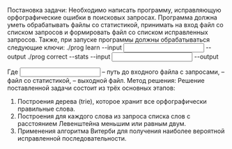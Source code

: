Постановка задачи:
Необходимо написать программу, исправляющую орфографические ошибки в поисковых запросах. Программа должна уметь обрабатывать файлы со статистикой, принимать на вход файл со списком запросов и формировать файл со списком исправленных запросов. Также, при запуске программы должны обрабатываться следующие ключи:
./prog learn --input <input file> --output <stats file>
./prog correct --stats <stats file> --input <input file> --output <output file>

Где <input file> – путь до входного файла с запросами, <stats file> – файл со статистикой, <output file> – выходной файл.
Метод решения:
Решение поставленной задачи состоит из трёх основных этапов:
1. Построения дерева (trie), которое хранит все орфографически правильные слова.
2. Построения для каждого слова из запроса списка слов с расстоянием Левенштейна меньшим или равным двум.
3. Применения алгоритма Витерби для получения наиболее вероятной исправленной последовательности.
